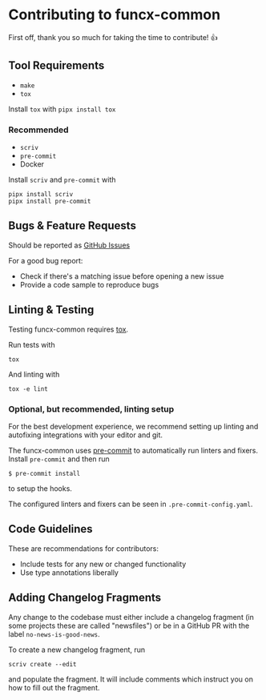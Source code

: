 # Contributing to funcx-common

First off, thank you so much for taking the time to contribute! :+1:

## Tool Requirements

- `make`
- `tox`

Install `tox` with `pipx install tox`

### Recommended

- `scriv`
- `pre-commit`
- Docker

Install `scriv` and `pre-commit` with

    pipx install scriv
    pipx install pre-commit

## Bugs & Feature Requests

Should be reported as
[GitHub Issues](https://github.com/funcx-faas/funcx-common/issues)

For a good bug report:

  - Check if there's a matching issue before opening a new issue
  - Provide a code sample to reproduce bugs

## Linting & Testing

Testing funcx-common requires [tox](https://tox.readthedocs.io/en/latest/).

Run tests with

    tox

And linting with

    tox -e lint

### Optional, but recommended, linting setup

For the best development experience, we recommend setting up linting and
autofixing integrations with your editor and git.

The funcx-common uses [pre-commit](https://pre-commit.com/) to automatically run linters and fixers.
Install `pre-commit` and then run

    $ pre-commit install

to setup the hooks.

The configured linters and fixers can be seen in `.pre-commit-config.yaml`.

## Code Guidelines

These are recommendations for contributors:

  - Include tests for any new or changed functionality
  - Use type annotations liberally

## Adding Changelog Fragments

Any change to the codebase must either include a changelog fragment (in some
projects these are called "newsfiles") or be in a GitHub PR with the label
`no-news-is-good-news`.

To create a new changelog fragment, run

    scriv create --edit

and populate the fragment. It will include comments which instruct you on how
to fill out the fragment.
